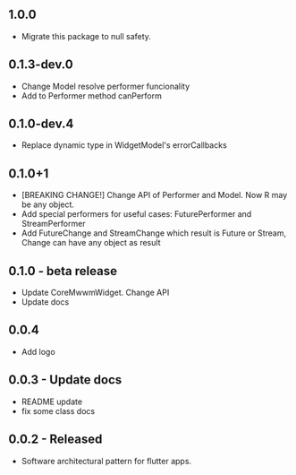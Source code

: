 ## 1.0.0

* Migrate this package to null safety.

## 0.1.3-dev.0

* Change Model resolve performer funcionality
* Add to Performer method canPerform

## 0.1.0-dev.4

* Replace dynamic type in WidgetModel's errorCallbacks

## 0.1.0+1

* [BREAKING CHANGE!] Change API of Performer and Model. Now R may be any object.
* Add special performers for useful cases: FuturePerformer and StreamPerformer
* Add FutureChange<R> and StreamChange<R> which result is Future<R> or Stream<R>, Change<R> can have any object as result
  
## 0.1.0 - beta release

* Update CoreMwwmWidget. Change API
* Update docs

## 0.0.4 

* Add logo

## 0.0.3 - Update docs
* README update
* fix some class docs

## 0.0.2 - Released

* Software architectural pattern for flutter apps.
